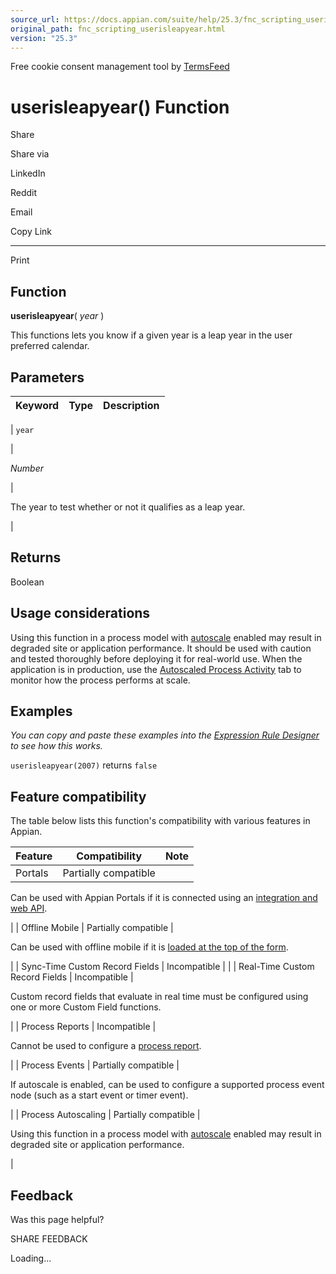 ```yaml
---
source_url: https://docs.appian.com/suite/help/25.3/fnc_scripting_userisleapyear.html
original_path: fnc_scripting_userisleapyear.html
version: "25.3"
---
```


Free cookie consent management tool by [TermsFeed](https://www.termsfeed.com/)

# userisleapyear() Function

Share

Share via

LinkedIn

Reddit

Email

Copy Link

* * *

Print

## Function

**userisleapyear**( _year_ )

This functions lets you know if a given year is a leap year in the user preferred calendar.

## Parameters

| Keyword | Type | Description |
| --- | --- | --- |
|
`year`

 |

_Number_

 |

The year to test whether or not it qualifies as a leap year.

 |

## Returns

Boolean

## Usage considerations

Using this function in a process model with [autoscale](autoscale-processes.html) enabled may result in degraded site or application performance. It should be used with caution and tested thoroughly before deploying it for real-world use. When the application is in production, use the [Autoscaled Process Activity](monitoring-autoscaled-processes.html) tab to monitor how the process performs at scale.

## Examples

_You can copy and paste these examples into the [Expression Rule Designer](Expression_Rules.html) to see how this works._

`userisleapyear(2007)` returns `false`

## Feature compatibility

The table below lists this function's compatibility with various features in Appian.

| Feature | Compatibility | Note |
| --- | --- | --- |
| Portals | Partially compatible |
Can be used with Appian Portals if it is connected using an [integration and web API](portals-design.html#using-partially-compatible-functions-and-objects-in-a-portal).

 |
| Offline Mobile | Partially compatible |

Can be used with offline mobile if it is [loaded at the top of the form](offline-mobile-design-best-practices.html#working-with-partially-compatible-functions).

 |
| Sync-Time Custom Record Fields | Incompatible |  |
| Real-Time Custom Record Fields | Incompatible |

Custom record fields that evaluate in real time must be configured using one or more Custom Field functions.

 |
| Process Reports | Incompatible |

Cannot be used to configure a [process report](Process_Reports.html).

 |
| Process Events | Partially compatible |

If autoscale is enabled, can be used to configure a supported process event node (such as a start event or timer event).

 |
| Process Autoscaling | Partially compatible |

Using this function in a process model with [autoscale](autoscale-processes.html) enabled may result in degraded site or application performance.

 |

## Feedback

Was this page helpful?

SHARE FEEDBACK

Loading...